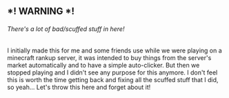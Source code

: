 ## *! WARNING *!
###### There's a lot of bad/scuffed stuff in here!

I initially made this for me and some friends use while we were playing on a minecraft rankup server, it was intended to buy things from the server's market automatically and to have a simple auto-clicker. But then we stopped playing and I didn't see any purpose for this anymore.
I don't feel this is worth the time getting back and fixing all the scuffed stuff that I did, so yeah... Let's throw this here and forget about it!

